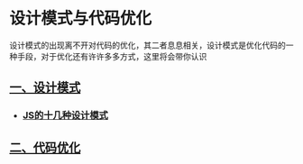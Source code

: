 # 设计模式与代码优化

设计模式的出现离不开对代码的优化，其二者息息相关，设计模式是优化代码的一种手段，对于优化还有许许多多方式，这里将会带你认识

## [一、设计模式](../../design-pattern/)

- ### [JS的十几种设计模式](../../design-pattern/d-p)

## [二、代码优化](../../optimization/)